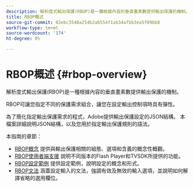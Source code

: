 ```yaml
---
description: 解析度式輸出保護(RBOP)是一種根據內容的垂直畫素數提供輸出保護的機制。
title: RBOP概述
source-git-commit: 02ebc3548a254b2a6554f1ab34afbb3ea5f09bb8
workflow-type: tm+mt
source-wordcount: '174'
ht-degree: 0%

---
```


# RBOP概述 {#rbop-overview}

解析度式輸出保護(RBOP)是一種根據內容的垂直畫素數提供輸出保護的機制。

RBOP可讓您指定不同的保護需求組合，讓您在設定輸出控制項時具有彈性。

為了簡化指定輸出保護需求的程式，Adobe提供輸出保護設定的JSON結構。 本檔案詳細說明JSON結構，以及您用於指定輸出保護規則的語法。

本指南的章節：

* [RBOP概念](../RBOP/output-protection-concepts.md) 提供與輸出保護相關的組態、選項和含義的概念性概觀。
* [RBOP使用者端支援](../RBOP/client-support.md) 說明不同版本的Flash Player和TVSDK所提供的功能。
* [RBOP設定範例](../RBOP/sample-output-protection-config.md) 提供設定範例，說明設定的概念和形式。
* [RBOP文法](../RBOP/output-protection-grammar.md) 涵蓋設定輸入的文法，強調有效及無效的輸入選項，並說明如何解譯省略的選用欄位。
